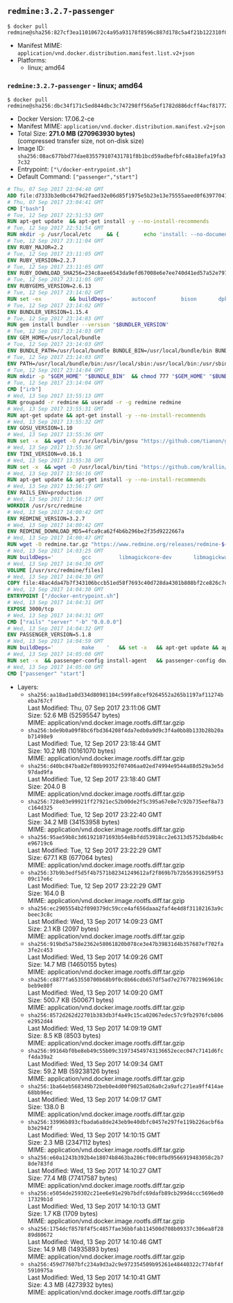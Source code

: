 ## `redmine:3.2.7-passenger`

```console
$ docker pull redmine@sha256:827cf3ea11010672c4a95a93178f8596c887d178c5a4f21b122310f073d45dd2
```

-	Manifest MIME: `application/vnd.docker.distribution.manifest.list.v2+json`
-	Platforms:
	-	linux; amd64

### `redmine:3.2.7-passenger` - linux; amd64

```console
$ docker pull redmine@sha256:dbc34f171c5ed844dbc3c747298ff56a5ef1782d886dcff4acf817727fa1d278
```

-	Docker Version: 17.06.2-ce
-	Manifest MIME: `application/vnd.docker.distribution.manifest.v2+json`
-	Total Size: **271.0 MB (270963930 bytes)**  
	(compressed transfer size, not on-disk size)
-	Image ID: `sha256:08ac677bbd77dae835579107431781f8b1bcd59adbefbfc48a18efa19fa37c32`
-	Entrypoint: `["\/docker-entrypoint.sh"]`
-	Default Command: `["passenger","start"]`

```dockerfile
# Thu, 07 Sep 2017 23:04:40 GMT
ADD file:d7333b3e0bc6479d2faed32e06d85f1975e5b23e13e75555aeed0f639770413b in / 
# Thu, 07 Sep 2017 23:04:41 GMT
CMD ["bash"]
# Tue, 12 Sep 2017 22:51:53 GMT
RUN apt-get update 	&& apt-get install -y --no-install-recommends 		bzip2 		ca-certificates 		libffi-dev 		libgdbm3 		libssl-dev 		libyaml-dev 		procps 		zlib1g-dev 	&& rm -rf /var/lib/apt/lists/*
# Tue, 12 Sep 2017 22:51:54 GMT
RUN mkdir -p /usr/local/etc 	&& { 		echo 'install: --no-document'; 		echo 'update: --no-document'; 	} >> /usr/local/etc/gemrc
# Tue, 12 Sep 2017 23:11:04 GMT
ENV RUBY_MAJOR=2.2
# Tue, 12 Sep 2017 23:11:05 GMT
ENV RUBY_VERSION=2.2.7
# Tue, 12 Sep 2017 23:11:05 GMT
ENV RUBY_DOWNLOAD_SHA256=234c8aee6543da9efd67008e6e7ee740d41ed57a52e797f65043c3b5ec3bcb53
# Tue, 12 Sep 2017 23:11:05 GMT
ENV RUBYGEMS_VERSION=2.6.13
# Tue, 12 Sep 2017 23:14:02 GMT
RUN set -ex 		&& buildDeps=' 		autoconf 		bison 		dpkg-dev 		gcc 		libbz2-dev 		libgdbm-dev 		libglib2.0-dev 		libncurses-dev 		libreadline-dev 		libxml2-dev 		libxslt-dev 		make 		ruby 		wget 		xz-utils 	' 	&& apt-get update 	&& apt-get install -y --no-install-recommends $buildDeps 	&& rm -rf /var/lib/apt/lists/* 		&& wget -O ruby.tar.xz "https://cache.ruby-lang.org/pub/ruby/${RUBY_MAJOR%-rc}/ruby-$RUBY_VERSION.tar.xz" 	&& echo "$RUBY_DOWNLOAD_SHA256 *ruby.tar.xz" | sha256sum -c - 		&& mkdir -p /usr/src/ruby 	&& tar -xJf ruby.tar.xz -C /usr/src/ruby --strip-components=1 	&& rm ruby.tar.xz 		&& cd /usr/src/ruby 		&& { 		echo '#define ENABLE_PATH_CHECK 0'; 		echo; 		cat file.c; 	} > file.c.new 	&& mv file.c.new file.c 		&& autoconf 	&& gnuArch="$(dpkg-architecture --query DEB_BUILD_GNU_TYPE)" 	&& ./configure 		--build="$gnuArch" 		--disable-install-doc 		--enable-shared 	&& make -j "$(nproc)" 	&& make install 		&& dpkg-query --show --showformat '${package}\n' 		| grep -P '^libreadline\d+$' 		| xargs apt-mark manual 	&& apt-get purge -y --auto-remove $buildDeps 	&& cd / 	&& rm -r /usr/src/ruby 		&& gem update --system "$RUBYGEMS_VERSION"
# Tue, 12 Sep 2017 23:14:02 GMT
ENV BUNDLER_VERSION=1.15.4
# Tue, 12 Sep 2017 23:14:03 GMT
RUN gem install bundler --version "$BUNDLER_VERSION"
# Tue, 12 Sep 2017 23:14:03 GMT
ENV GEM_HOME=/usr/local/bundle
# Tue, 12 Sep 2017 23:14:03 GMT
ENV BUNDLE_PATH=/usr/local/bundle BUNDLE_BIN=/usr/local/bundle/bin BUNDLE_SILENCE_ROOT_WARNING=1 BUNDLE_APP_CONFIG=/usr/local/bundle
# Tue, 12 Sep 2017 23:14:03 GMT
ENV PATH=/usr/local/bundle/bin:/usr/local/sbin:/usr/local/bin:/usr/sbin:/usr/bin:/sbin:/bin
# Tue, 12 Sep 2017 23:14:04 GMT
RUN mkdir -p "$GEM_HOME" "$BUNDLE_BIN" 	&& chmod 777 "$GEM_HOME" "$BUNDLE_BIN"
# Tue, 12 Sep 2017 23:14:04 GMT
CMD ["irb"]
# Wed, 13 Sep 2017 13:55:13 GMT
RUN groupadd -r redmine && useradd -r -g redmine redmine
# Wed, 13 Sep 2017 13:55:31 GMT
RUN apt-get update && apt-get install -y --no-install-recommends 		ca-certificates 		wget 	&& rm -rf /var/lib/apt/lists/*
# Wed, 13 Sep 2017 13:55:32 GMT
ENV GOSU_VERSION=1.10
# Wed, 13 Sep 2017 13:55:36 GMT
RUN set -x 	&& wget -O /usr/local/bin/gosu "https://github.com/tianon/gosu/releases/download/$GOSU_VERSION/gosu-$(dpkg --print-architecture)" 	&& wget -O /usr/local/bin/gosu.asc "https://github.com/tianon/gosu/releases/download/$GOSU_VERSION/gosu-$(dpkg --print-architecture).asc" 	&& export GNUPGHOME="$(mktemp -d)" 	&& gpg --keyserver ha.pool.sks-keyservers.net --recv-keys B42F6819007F00F88E364FD4036A9C25BF357DD4 	&& gpg --batch --verify /usr/local/bin/gosu.asc /usr/local/bin/gosu 	&& rm -r "$GNUPGHOME" /usr/local/bin/gosu.asc 	&& chmod +x /usr/local/bin/gosu 	&& gosu nobody true
# Wed, 13 Sep 2017 13:55:36 GMT
ENV TINI_VERSION=v0.16.1
# Wed, 13 Sep 2017 13:55:38 GMT
RUN set -x 	&& wget -O /usr/local/bin/tini "https://github.com/krallin/tini/releases/download/$TINI_VERSION/tini-$(dpkg --print-architecture)" 	&& wget -O /usr/local/bin/tini.asc "https://github.com/krallin/tini/releases/download/$TINI_VERSION/tini-$(dpkg --print-architecture).asc" 	&& export GNUPGHOME="$(mktemp -d)" 	&& gpg --keyserver ha.pool.sks-keyservers.net --recv-keys 6380DC428747F6C393FEACA59A84159D7001A4E5 	&& gpg --batch --verify /usr/local/bin/tini.asc /usr/local/bin/tini 	&& rm -r "$GNUPGHOME" /usr/local/bin/tini.asc 	&& chmod +x /usr/local/bin/tini 	&& tini -h
# Wed, 13 Sep 2017 13:56:16 GMT
RUN apt-get update && apt-get install -y --no-install-recommends 		imagemagick 		libmysqlclient18 		libpq5 		libsqlite3-0 				bzr 		git 		mercurial 		openssh-client 		subversion 	&& rm -rf /var/lib/apt/lists/*
# Wed, 13 Sep 2017 13:56:17 GMT
ENV RAILS_ENV=production
# Wed, 13 Sep 2017 13:56:17 GMT
WORKDIR /usr/src/redmine
# Wed, 13 Sep 2017 14:00:42 GMT
ENV REDMINE_VERSION=3.2.7
# Wed, 13 Sep 2017 14:00:42 GMT
ENV REDMINE_DOWNLOAD_MD5=4fca9ca62f4b6b296be2f35d9222667a
# Wed, 13 Sep 2017 14:00:47 GMT
RUN wget -O redmine.tar.gz "https://www.redmine.org/releases/redmine-${REDMINE_VERSION}.tar.gz" 	&& echo "$REDMINE_DOWNLOAD_MD5 redmine.tar.gz" | md5sum -c - 	&& tar -xvf redmine.tar.gz --strip-components=1 	&& rm redmine.tar.gz files/delete.me log/delete.me 	&& mkdir -p tmp/pdf public/plugin_assets 	&& chown -R redmine:redmine ./
# Wed, 13 Sep 2017 14:03:25 GMT
RUN buildDeps=' 		gcc 		libmagickcore-dev 		libmagickwand-dev 		libmysqlclient-dev 		libpq-dev 		libsqlite3-dev 		make 		patch 	' 	&& set -ex 	&& apt-get update && apt-get install -y $buildDeps --no-install-recommends 	&& rm -rf /var/lib/apt/lists/* 	&& bundle install --without development test 	&& for adapter in mysql2 postgresql sqlite3; do 		echo "$RAILS_ENV:" > ./config/database.yml; 		echo "  adapter: $adapter" >> ./config/database.yml; 		bundle install --without development test; 		cp Gemfile.lock "Gemfile.lock.${adapter}"; 	done 	&& rm ./config/database.yml 	&& apt-get purge -y --auto-remove $buildDeps
# Wed, 13 Sep 2017 14:04:30 GMT
VOLUME [/usr/src/redmine/files]
# Wed, 13 Sep 2017 14:04:30 GMT
COPY file:48ac4da47b7f343106bccb51ed58f7693c40d728da4301b808bf2ce826c7c41d in / 
# Wed, 13 Sep 2017 14:04:30 GMT
ENTRYPOINT ["/docker-entrypoint.sh"]
# Wed, 13 Sep 2017 14:04:31 GMT
EXPOSE 3000/tcp
# Wed, 13 Sep 2017 14:04:31 GMT
CMD ["rails" "server" "-b" "0.0.0.0"]
# Wed, 13 Sep 2017 14:04:32 GMT
ENV PASSENGER_VERSION=5.1.8
# Wed, 13 Sep 2017 14:04:59 GMT
RUN buildDeps=' 		make 	' 	&& set -x 	&& apt-get update && apt-get install -y --no-install-recommends $buildDeps && rm -rf /var/lib/apt/lists/* 	&& gem install passenger --version "$PASSENGER_VERSION" 	&& apt-get purge -y --auto-remove $buildDeps
# Wed, 13 Sep 2017 14:05:00 GMT
RUN set -x 	&& passenger-config install-agent 	&& passenger-config download-nginx-engine
# Wed, 13 Sep 2017 14:05:00 GMT
CMD ["passenger" "start"]
```

-	Layers:
	-	`sha256:aa18ad1a0d334d80981104c599fa8cef9264552a265b1197af11274beba767cf`  
		Last Modified: Thu, 07 Sep 2017 23:11:06 GMT  
		Size: 52.6 MB (52595547 bytes)  
		MIME: application/vnd.docker.image.rootfs.diff.tar.gzip
	-	`sha256:bde9b0a09f8bc6fbd364208f4da7edb0a9d9c3f4a0bb8b133b28b20ab71498e9`  
		Last Modified: Tue, 12 Sep 2017 23:18:44 GMT  
		Size: 10.2 MB (10161070 bytes)  
		MIME: application/vnd.docker.image.rootfs.diff.tar.gzip
	-	`sha256:d40bc847ba82ef80b99352f07406aa02ed74994e9544a88d529a3e5d97dad9fa`  
		Last Modified: Tue, 12 Sep 2017 23:18:40 GMT  
		Size: 204.0 B  
		MIME: application/vnd.docker.image.rootfs.diff.tar.gzip
	-	`sha256:728e03e99921ff27921ec52b00de2f5c395a67e8e7c92b735eef8a73c164d325`  
		Last Modified: Tue, 12 Sep 2017 23:22:40 GMT  
		Size: 34.2 MB (34153958 bytes)  
		MIME: application/vnd.docker.image.rootfs.diff.tar.gzip
	-	`sha256:95ae59b8c3d61921071693b54e8bfdd53918cc2e6313d5752bda8b4ce96719c6`  
		Last Modified: Tue, 12 Sep 2017 23:22:29 GMT  
		Size: 677.1 KB (677064 bytes)  
		MIME: application/vnd.docker.image.rootfs.diff.tar.gzip
	-	`sha256:37b9b3edf5d5f4b7571b82341249612af2f869b7b72b563916259f5309c17e6c`  
		Last Modified: Tue, 12 Sep 2017 23:22:29 GMT  
		Size: 164.0 B  
		MIME: application/vnd.docker.image.rootfs.diff.tar.gzip
	-	`sha256:ec2905554b2f090379dc59cce4af656daaa2faf4e4d8f31102163a9cbeec3c8c`  
		Last Modified: Wed, 13 Sep 2017 14:09:23 GMT  
		Size: 2.1 KB (2097 bytes)  
		MIME: application/vnd.docker.image.rootfs.diff.tar.gzip
	-	`sha256:919bd5a758e2362e58061820b078ce3e47b39831d4b357687ef702fa3fe2c453`  
		Last Modified: Wed, 13 Sep 2017 14:09:26 GMT  
		Size: 14.7 MB (14650155 bytes)  
		MIME: application/vnd.docker.image.rootfs.diff.tar.gzip
	-	`sha256:c8877fa653550700b68b9f0c8b66cdb657df5ad7e27677021969610cbeb9e80f`  
		Last Modified: Wed, 13 Sep 2017 14:09:20 GMT  
		Size: 500.7 KB (500671 bytes)  
		MIME: application/vnd.docker.image.rootfs.diff.tar.gzip
	-	`sha256:8572d262d22701b383db3f4a49c15ca02067edec57c9fb2976fcb806e2952d44`  
		Last Modified: Wed, 13 Sep 2017 14:09:19 GMT  
		Size: 8.5 KB (8503 bytes)  
		MIME: application/vnd.docker.image.rootfs.diff.tar.gzip
	-	`sha256:99164bf0be8eb49c55b09c319734549743136652ecec047c7141d6fcf4da39a2`  
		Last Modified: Wed, 13 Sep 2017 14:09:34 GMT  
		Size: 59.2 MB (59238126 bytes)  
		MIME: application/vnd.docker.image.rootfs.diff.tar.gzip
	-	`sha256:1ba64eb568349b72beb0e4d00f9025a026a0c2a9afc271ea9ff414ae68bb96ec`  
		Last Modified: Wed, 13 Sep 2017 14:09:17 GMT  
		Size: 138.0 B  
		MIME: application/vnd.docker.image.rootfs.diff.tar.gzip
	-	`sha256:33996b893cfbada6a8de243eb9e40dbfc0457e297fe119b226acbf6ab3e2942f`  
		Last Modified: Wed, 13 Sep 2017 14:10:15 GMT  
		Size: 2.3 MB (2347112 bytes)  
		MIME: application/vnd.docker.image.rootfs.diff.tar.gzip
	-	`sha256:e60a1243b392b4e18074b8463ba286cf00c0fbd9566919483058c2b78de783fd`  
		Last Modified: Wed, 13 Sep 2017 14:10:27 GMT  
		Size: 77.4 MB (77417587 bytes)  
		MIME: application/vnd.docker.image.rootfs.diff.tar.gzip
	-	`sha256:e5054de259302c21ee6e91e29b7bdfc69dafb89cb299d4ccc5696ed017329b1d`  
		Last Modified: Wed, 13 Sep 2017 14:10:13 GMT  
		Size: 1.7 KB (1709 bytes)  
		MIME: application/vnd.docker.image.rootfs.diff.tar.gzip
	-	`sha256:1754dcf8578f4f5c4857fae36bbfab114500d708b09337c306ea8f2889d80672`  
		Last Modified: Wed, 13 Sep 2017 14:10:46 GMT  
		Size: 14.9 MB (14935893 bytes)  
		MIME: application/vnd.docker.image.rootfs.diff.tar.gzip
	-	`sha256:459d77607bfc234a9d3a2c9e972354509b95261e48440322c774bf4f5910975a`  
		Last Modified: Wed, 13 Sep 2017 14:10:41 GMT  
		Size: 4.3 MB (4273932 bytes)  
		MIME: application/vnd.docker.image.rootfs.diff.tar.gzip
